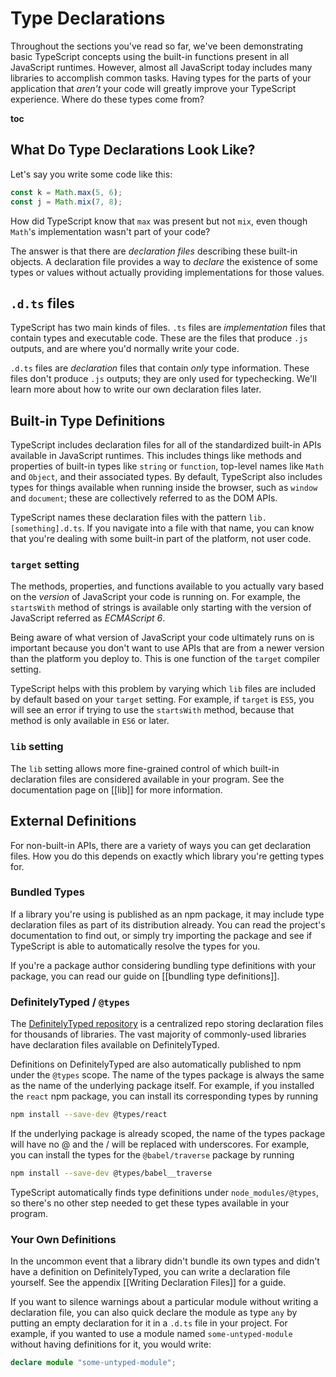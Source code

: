 # Type Declarations

Throughout the sections you've read so far, we've been demonstrating basic TypeScript concepts using the built-in functions present in all JavaScript runtimes.
However, almost all JavaScript today includes many libraries to accomplish common tasks.
Having types for the parts of your application that *aren't* your code will greatly improve your TypeScript experience.
Where do these types come from?

__toc__

## What Do Type Declarations Look Like?

Let's say you write some code like this:

```ts
const k = Math.max(5, 6);
const j = Math.mix(7, 8);
```

How did TypeScript know that `max` was present but not `mix`, even though `Math`'s implementation wasn't part of your code?

The answer is that there are *declaration files* describing these built-in objects.
A declaration file provides a way to *declare* the existence of some types or values without actually providing implementations for those values.

## `.d.ts` files

TypeScript has two main kinds of files.
`.ts` files are *implementation* files that contain types and executable code.
These are the files that produce `.js` outputs, and are where you'd normally write your code.

`.d.ts` files are *declaration* files that contain *only* type information.
These files don't produce `.js` outputs; they are only used for typechecking.
We'll learn more about how to write our own declaration files later.

## Built-in Type Definitions

TypeScript includes declaration files for all of the standardized built-in APIs available in JavaScript runtimes.
This includes things like methods and properties of built-in types like `string` or `function`, top-level names like `Math` and `Object`, and their associated types.
By default, TypeScript also includes types for things available when running inside the browser, such as `window` and `document`; these are collectively referred to as the DOM APIs.

TypeScript names these declaration files with the pattern `lib.[something].d.ts`.
If you navigate into a file with that name, you can know that you're dealing with some built-in part of the platform, not user code.

### `target` setting

The methods, properties, and functions available to you actually vary based on the *version* of JavaScript your code is running on.
For example, the `startsWith` method of strings is available only starting with the version of JavaScript referred as *ECMAScript 6*.

Being aware of what version of JavaScript your code ultimately runs on is important because you don't want to use APIs that are from a newer version than the platform you deploy to.
This is one function of the `target` compiler setting.

TypeScript helps with this problem by varying which `lib` files are included by default based on your `target` setting.
For example, if `target` is `ES5`, you will see an error if trying to use the `startsWith` method, because that method is only available in `ES6` or later.

### `lib` setting

The `lib` setting allows more fine-grained control of which built-in declaration files are considered available in your program.
See the documentation page on [[lib]] for more information.

## External Definitions

For non-built-in APIs, there are a variety of ways you can get declaration files.
How you do this depends on exactly which library you're getting types for.

### Bundled Types

If a library you're using is published as an npm package, it may include type declaration files as part of its distribution already.
You can read the project's documentation to find out, or simply try importing the package and see if TypeScript is able to automatically resolve the types for you.

If you're a package author considering bundling type definitions with your package, you can read our guide on [[bundling type definitions]].

### DefinitelyTyped / `@types`

The [DefinitelyTyped repository](https://github.com/DefinitelyTyped/DefinitelyTyped/) is a centralized repo storing declaration files for thousands of libraries.
The vast majority of commonly-used libraries have declaration files available on DefinitelyTyped.

Definitions on DefinitelyTyped are also automatically published to npm under the `@types` scope.
The name of the types package is always the same as the name of the underlying package itself.
For example, if you installed the `react` npm package, you can install its corresponding types by running

```sh
npm install --save-dev @types/react
```

If the underlying package is already scoped, the name of the types package will have no @ and the / will be replaced with underscores.
For example, you can install the types for the `@babel/traverse` package by running

```sh
npm install --save-dev @types/babel__traverse
```

TypeScript automatically finds type definitions under `node_modules/@types`, so there's no other step needed to get these types available in your program.

### Your Own Definitions

In the uncommon event that a library didn't bundle its own types and didn't have a definition on DefinitelyTyped, you can write a declaration file yourself.
See the appendix [[Writing Declaration Files]] for a guide.

If you want to silence warnings about a particular module without writing a declaration file, you can also quick declare the module as type `any` by putting an empty declaration for it in a `.d.ts` file in your project.
For example, if you wanted to use a module named `some-untyped-module` without having definitions for it, you would write:

```ts
declare module "some-untyped-module";
```
